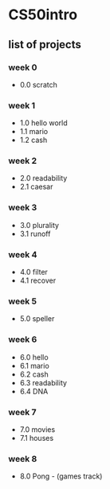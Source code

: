 # CS50intro
## list of projects
### week 0
- 0.0 scratch
### week 1
- 1.0 hello world
- 1.1 mario
- 1.2 cash 
### week 2
- 2.0 readability
- 2.1 caesar
### week 3 
- 3.0 plurality
- 3.1 runoff
### week 4
- 4.0 filter
- 4.1 recover
### week 5 
- 5.0 speller
### week 6 
- 6.0 hello
- 6.1 mario
- 6.2 cash
- 6.3 readability
- 6.4 DNA
### week 7 
- 7.0 movies
- 7.1 houses
### week 8
- 8.0 Pong - (games track)


